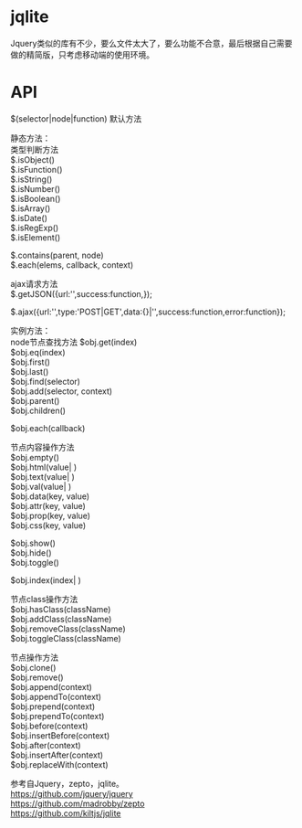 # jqlite

Jquery类似的库有不少，要么文件太大了，要么功能不合意，最后根据自己需要做的精简版，只考虑移动端的使用环境。  


# API

$(selector|node|function) 默认方法  

静态方法：  
类型判断方法  
$.isObject()  
$.isFunction()  
$.isString()  
$.isNumber()  
$.isBoolean()  
$.isArray()  
$.isDate()  
$.isRegExp()  
$.isElement()  

$.contains(parent, node)  
$.each(elems, callback, context)  

ajax请求方法  
$.getJSON({url:'',success:function,});  

$.ajax({url:'',type:'POST|GET',data:{}|'',success:function,error:function});  

实例方法：  
node节点查找方法
$obj.get(index)  
$obj.eq(index)  
$obj.first()  
$obj.last()  
$obj.find(selector)  
$obj.add(selector, context)  
$obj.parent()  
$obj.children()  

$obj.each(callback)  

节点内容操作方法  
$obj.empty()  
$obj.html(value| )  
$obj.text(value| )  
$obj.val(value| )  
$obj.data(key, value)  
$obj.attr(key, value)  
$obj.prop(key, value)  
$obj.css(key, value)  

$obj.show()  
$obj.hide()  
$obj.toggle()  

$obj.index(index| )  

节点class操作方法  
$obj.hasClass(className)  
$obj.addClass(className)  
$obj.removeClass(className)  
$obj.toggleClass(className)  

节点操作方法  
$obj.clone()  
$obj.remove()  
$obj.append(context)  
$obj.appendTo(context)  
$obj.prepend(context)  
$obj.prependTo(context)  
$obj.before(context)  
$obj.insertBefore(context)  
$obj.after(context)  
$obj.insertAfter(context)  
$obj.replaceWith(context)  




参考自Jquery，zepto，jqlite。  
https://github.com/jquery/jquery  
https://github.com/madrobby/zepto  
https://github.com/kiltjs/jqlite  
